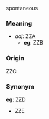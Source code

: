 spontaneous
### Meaning
+ _adj_: ZZA
    + __eg__: ZZB

### Origin

ZZC

### Synonym

__eg__: ZZD

+ ZZE


